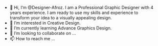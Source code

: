 - 👋 Hi, I’m @Designer-Afroz. I am a Professional Graphic Designer with 4 years experience. I am ready to use my skills and experience to transform your idea to a visually appealing design.
- 👀 I’m interested in Creative Design.
- 🌱 I’m currently learning Advance Graphics Design.
- 💞️ I’m looking to collaborate on ...
- 📫 How to reach me ...

<!---
Designer-Afroz/Designer-Afroz is a ✨ special ✨ repository because its `README.md` (this file) appears on your GitHub profile.
You can click the Preview link to take a look at your changes.
--->
